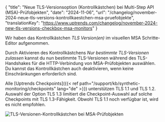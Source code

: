 {
  "title": "Neue TLS-Versionsoption (Kontrollkästchen) bei Multi-Step API (MSA)-Prüfobjekten",
  "date": "2024-11-06",
  "url": "/changelog/november-2024-neue-tls-versions-kontrollkaestchen-msa-pruefobjekte",
  "translationKey": "https://www.uptrends.com/changelog/november-2024-new-tls-versions-checkbox-msa-monitors"
}

Wir haben das Kontrollkästchen *TLS Version(en)* im visuellen MSA Schritte-Editor aufgenommen.

Durch Aktivieren des Kontrollkästchens *Nur bestimmte TLS-Versionen zulassen* kannst du nun bestimmte TLS-Versionen während des TLS-Handshakes für die HTTP-Verbindung von MSA-Prüfobjekten auswählen. Du kannst das Kontrollkästchen auch deaktivieren, wenn keine Einschränkungen erforderlich sind.

Alle [Uptrends Checkpoints]({{< ref path="/support/kb/synthetic-monitoring/checkpoints" lang="de" >}}) unterstützen TLS 1.1 und TLS 1.2. Auswahl der Option TLS 1.3 limitiert die Checkpoint-Auswahl auf solche Checkpoints mit TLS 1.3-Fähigkeit. Obwohl TLS 1.1 noch verfügbar ist, wird es nicht empfohlen.

![TLS-Versionen-Kontrollkästchen bei MSA-Prüfobjekten](/img/content/scr-tls-versions-option-checkbox.min.png)